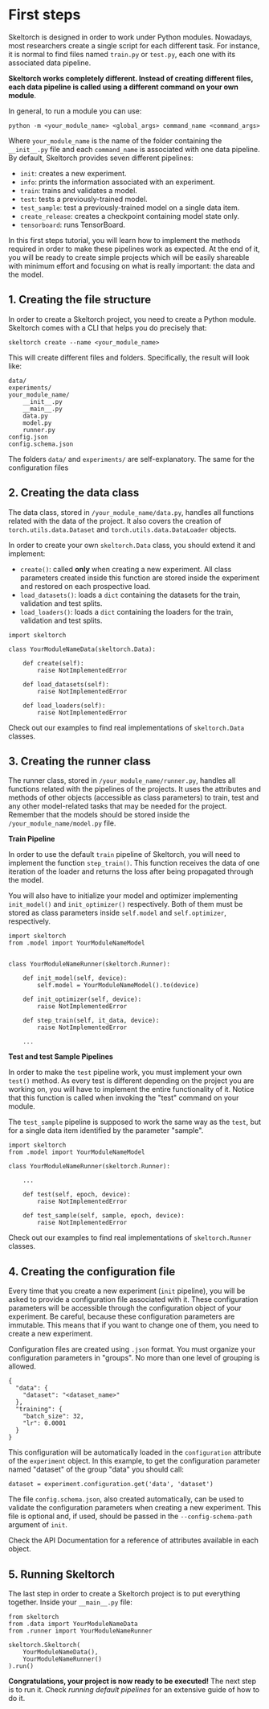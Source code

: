 # First steps
Skeltorch is designed in order to work under Python modules. Nowadays, most
researchers create a single script for each different task. For instance, it is
normal to find files named ``train.py`` or ``test.py``, each one with its
associated data pipeline.

**Skeltorch works completely different. Instead of creating different files,
each data pipeline is called using a different command on your own module**.

In general, to run a module you can use:

```
python -m <your_module_name> <global_args> command_name <command_args>
```

Where ``your_module_name`` is the name of the folder containing the
``__init__.py`` file and each ``command_name`` is associated with one data
pipeline. By default, Skeltorch provides seven different pipelines:

- ``init``: creates a new experiment.
- ``info``: prints the information associated with an experiment.
- ``train``: trains and validates a model.
- ``test``: tests a previously-trained model.
- ``test_sample``: test a previously-trained model on a single data item.
- ``create_release``: creates a checkpoint containing model state only.
- ``tensorboard``: runs TensorBoard.

In this first steps tutorial, you will learn how to implement the methods
required in order to make these pipelines work as expected. At the end of it,
you will be ready to create simple projects which will be easily shareable
with minimum effort and focusing on what is really important: the data and the
model.

## 1. Creating the file structure
In order to create a Skeltorch project, you need to create a Python module.
Skeltorch comes with a CLI that helps you do precisely that:

```
skeltorch create --name <your_module_name>
```

This will create different files and folders. Specifically, the result will
look like:

```
data/
experiments/
your_module_name/
    __init__.py
    __main__.py
    data.py
    model.py
    runner.py
config.json
config.schema.json
```

The folders ``data/`` and ``experiments/`` are self-explanatory. The same for
the configuration files

## 2. Creating the data class
The data class, stored in ``/your_module_name/data.py``, handles all functions
related with the data of the project. It also covers the creation of
``torch.utils.data.Dataset`` and ``torch.utils.data.DataLoader`` objects.

In order to create your own `skeltorch.Data` class, you should extend it and
implement:

- ``create()``: called **only** when creating a new experiment. All class
parameters created inside this function are stored inside the experiment and
restored on each prospective load.
- ``load_datasets()``: loads a ``dict`` containing the datasets for the train,
validation and test splits.
- ``load_loaders()``: loads a ``dict`` containing the loaders for the train,
validation and test splits.

```
import skeltorch

class YourModuleNameData(skeltorch.Data):

    def create(self):
        raise NotImplementedError

    def load_datasets(self):
        raise NotImplementedError

    def load_loaders(self):
        raise NotImplementedError
```

Check out our examples to find real implementations of ``skeltorch.Data``
classes.

## 3. Creating the runner class
The runner class, stored in ``/your_module_name/runner.py``, handles all
functions related with the pipelines of the projects. It uses the attributes
and methods of other objects (accessible as class parameters) to train, test
and any other model-related tasks that may be needed for the project. Remember
that the models should be stored inside the ``/your_module_name/model.py``
file.

**Train Pipeline**

In order to use the default ``train`` pipeline of Skeltorch, you will need to
implement the function ``step_train()``. This function receives the data of
one iteration of the loader and returns the loss after being propagated through
the model.

You will also have to initialize your model and optimizer implementing
``init_model()`` and ``init_optimizer()`` respectively. Both of them must be
stored as class parameters inside ``self.model`` and ``self.optimizer``,
respectively.

```
import skeltorch
from .model import YourModuleNameModel


class YourModuleNameRunner(skeltorch.Runner):

    def init_model(self, device):
        self.model = YourModuleNameModel().to(device)

    def init_optimizer(self, device):
        raise NotImplementedError

    def step_train(self, it_data, device):
        raise NotImplementedError

    ...
```

**Test and test Sample Pipelines**

In order to make the ``test`` pipeline work, you must implement your own
``test()`` method. As every test is different depending on the project you are
working on, you will have to implement the entire functionality of it. Notice
that this function is called when invoking the "test" command on your module.

The ``test_sample`` pipeline is supposed to work the same way as the ``test``,
but for a single data item identified by the parameter "sample".

```
import skeltorch
from .model import YourModuleNameModel

class YourModuleNameRunner(skeltorch.Runner):

    ...

    def test(self, epoch, device):
        raise NotImplementedError

    def test_sample(self, sample, epoch, device):
        raise NotImplementedError
```

Check out our examples to find real implementations of ``skeltorch.Runner``
classes.

## 4. Creating the configuration file

Every time that you create a new experiment (``init`` pipeline), you will be
asked to provide a configuration file associated with it. These configuration
parameters will be accessible through the configuration object of your
experiment. Be careful, because these configuration parameters are immutable.
This means that if you want to change one of them, you need to create a new
experiment.

Configuration files are created using ``.json`` format. You must organize your
configuration parameters in "groups". No more than one level of grouping is
allowed.

```
{
  "data": {
    "dataset": "<dataset_name>"
  },
  "training": {
    "batch_size": 32,
    "lr": 0.0001
  }
}
```

This configuration will be automatically loaded in the ``configuration``
attribute of the ``experiment`` object. In this example, to get the
configuration parameter named "dataset" of the group "data" you should call:

```
dataset = experiment.configuration.get('data', 'dataset')
```

The file ``config.schema.json``, also created automatically, can be used to
validate the configuration parameters when creating a new experiment. This file
is optional and, if used, should be passed in the ``--config-schema-path``
argument of ``init``.

Check the API Documentation for a reference of attributes available in each
object.

## 5. Running Skeltorch
The last step in order to create a Skeltorch project is to put everything
together. Inside your ``__main__.py`` file:

```
from skeltorch
from .data import YourModuleNameData
from .runner import YourModuleNameRunner

skeltorch.Skeltorch(
    YourModuleNameData(),
    YourModuleNameRunner()
).run()
```

**Congratulations, your project is now ready to be executed!** The next step is
to run it. Check *running default pipelines* for an extensive guide of how
to do it.